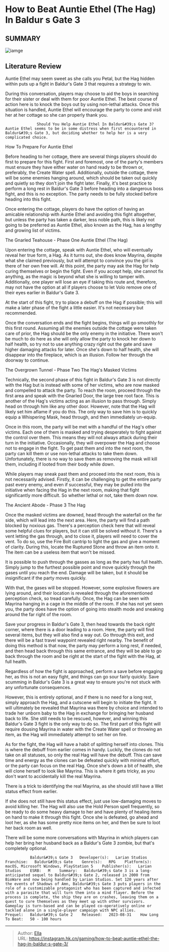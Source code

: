 # How to Beat Auntie Ethel (The Hag) In Baldur s Gate 3


## SUMMARY 

![iamge](https://static1.srcdn.com/wordpress/wp-content/uploads/2023/11/how-to-beat-auntie-ethel-the-hag-in-baldur-s-gate-3.jpg)

## Literature Review

Auntie Ethel may seem sweet as she calls you Petal, but the Hag hidden within puts up a fight in Baldur&#39;s Gate 3 that requires a strategy to win.





During this conversation, players may choose to aid the boys in searching for their sister or deal with them for poor Auntie Ethel. The best course of action here is to knock the boys out by using non-lethal attacks. Once this situation is handled, Auntie Ethel will encourage the party to come and visit her at her cottage so she can properly thank you.




                  Should You Help Auntie Ethel In Baldur&#39;s Gate 3?   Auntie Ethel seems to be in some distress when first encountered in Baldur&#39;s Gate 3, but deciding whether to help her is a very complicated choice.    


 How To Prepare For Auntie Ethel 
          

Before heading to her cottage, there are several things players should do first to prepare for this fight. First and foremost, one of the party&#39;s members must ensure they have either water on hand ready to be thrown or, preferably, the Create Water spell. Additionally, outside the cottage, there will be some enemies hanging around, which should be taken out quickly and quietly so they don&#39;t join the fight later. Finally, it&#39;s best practice to perform a long rest in Baldur&#39;s Gate 3 before heading into a dangerous boss fight, and this is no exception. The party needs to be fully stocked before heading into this fight.






Once entering the cottage, players do have the option of having an amicable relationship with Auntie Ethel and avoiding this fight altogether, but unless the party has taken a darker, less noble path, this is likely not going to be preferred as Auntie Ethel, also known as the Hag, has a lengthy and growing list of victims.






 The Gnarled Teahouse - Phase One 
Auntie Ethel (The Hag)
          

Upon entering the cottage, speak with Auntie Ethel, who will eventually reveal her true form, a Hag. As it turns out, she does know Mayrina, despite what she claimed previously, but will attempt to convince you the girl is there of her own free will. At this point, the party may ask the Hag for help curing themselves or begin the fight. Even if you accept help, she cannot fix anything, as the magic is beyond what she is willing to tamper with. Additionally, one player will lose an eye if taking this route and, therefore, may not have the option at all if players choose to let Volo remove one of their eyes earlier in Baldur&#39;s Gate 3.






At the start of this fight, try to place a debuff on the Hag if possible; this will make a later phase of the fight a little easier. It&#39;s not necessary but recommended.




Once the conversation ends and the fight begins, things will go smoothly for this first round. Assuming all the enemies outside the cottage were taken care of prior, the Hag should be the only enemy in the initiative. There won&#39;t be much to do here as she will only allow the party to knock her down to half health, so try not to use anything crazy right out the gate and save higher damaging attacks for later. Once she&#39;s down to half health, she will disappear into the fireplace, which is an illusion. Follow her through the doorway to continue.



 The Overgrown Tunnel - Phase Two 
The Hag&#39;s Masked Victims
          




Technically, the second phase of this fight in Baldur&#39;s Gate 3 is not directly with the Hag but is instead with some of her victims, who are now masked and compelled to attack the party. To reach the room, proceed through the first area and speak with the Gnarled Door, the large tree root face. This is another of the Hag&#39;s victims acting as an illusion to pass through. Simply head on through him like any other door. However, note that the Hag will likely set him aflame if you do this. The only way to save him is to quickly equip a Whispering Mask, head through, and then immediately un-equip.

Once in this room, the party will be met with a handful of the Hag&#39;s other victims. Each one of them is masked and trying desperately to fight against the control over them. This means they will not always attack during their turn in the initiative. Occasionally, they will overpower the Hag and choose not to engage in the fight. To get past them and into the next room, the party can kill them or use non-lethal attacks to take them down. Unfortunately, there is no way to save them as removing the mask will kill them, including if looted from their body while down.




While players may sneak past them and proceed into the next room, this is not necessarily advised. Firstly, it can be challenging to get the entire party past every enemy, and even if successful, they may be pulled into the initiative when facing the Hag in the next room, making that fight significantly more difficult. So whether lethal or not, take them down now.



 The Ancient Abode - Phase 3 
The Hag
          

Once the masked victims are downed, head through the waterfall on the far side, which will lead into the next area. Here, the party will find a path blocked by noxious gas. There&#39;s a perception check here that will reveal some helpful clues for players, but it can still be solved without it. There&#39;s a vent letting the gas through, and to close it, players will need to cover the vent. To do so, use the Fire Bolt cantrip to light the gas and give a moment of clarity. During this, locate the Ruptured Stone and throw an item onto it. The item can be a useless item that won&#39;t be missed.






It is possible to push through the gasses as long as the party has full health. Simply jump to the furthest possible point and move quickly through the gases until you reach the end. Damage will be taken, but it should be insignificant if the party moves quickly.




With that, the gases will be stopped. However, some explosive flowers are lying around, and their location is revealed through the aforementioned perception check, so tread carefully. Once, the Hag can be seen with Mayrina hanging in a cage in the middle of the room. If she has not yet seen you, the party does have the option of going into stealth mode and sneaking around the far right of the room.

Save your progress in Baldur&#39;s Gate 3, then head towards the back right corner, where there is a door leading to a room. Here, the party will find several items, but they will also find a way out. Go through this exit, and there will be a fast travel waypoint revealed right nearby. The benefit of doing this method is that now, the party may perform a long rest, if needed, and then head back through this same entrance, and they will be able to go back through the room and be right at the start of the fight with the Hag, at full health.






Regardless of how the fight is approached, perform a save before engaging her, as this is not an easy fight, and things can go sour fairly quickly. Save scumming in Baldur&#39;s Gate 3 is a great way to ensure you&#39;re not stuck with any unfortunate consequences.




However, this is entirely optional, and if there is no need for a long rest, simply approach the Hag, and a cutscene will begin to initiate the fight. It will ultimately be revealed that Mayrina was there by choice and intended to trade her unborn baby to the Hag in exchange for bringing her husband back to life. She still needs to be rescued, however, and winning this Baldur&#39;s Gate 3 fight is the only way to do so. The first part of this fight will require dousing Mayrina in water with the Create Water spell or throwing an item, as the Hag will immediately attempt to set her on fire.

As for the fight, the Hag will have a habit of splitting herself into clones. This is where the debuff from earlier comes in handy. Luckily, the clones do not take on all statuses, so only the real Hag will have the debuff. This can save time and energy as the clones can be defeated quickly with minimal effort, or the party can focus on the real Hag. Once she&#39;s down a bit of health, she will clone herself to look like Mayrina. This is where it gets tricky, as you don&#39;t want to accidentally kill the real Mayrina.






There is a trick to identifying the real Mayrina, as she should still have a Wet status effect from earlier.




If she does not still have this status effect, just use low-damaging moves to avoid killing her. The Hag will also use the Hold Person spell frequently, so be ready to do some heavy damage to her and have plenty of healing items on hand to make it through this fight. Once she is defeated, go ahead and loot her, as she has some pretty nice items on her, and then be sure to loot her back room as well.

There will be some more conversations with Mayrina in which players can help her bring her husband back as a Baldur&#39;s Gate 3 zombie, but that&#39;s completely optional.

               Baldur&#39;s Gate 3   Developer(s):   Larian Studios    Franchise:   Baldur&#39;s Gate    Genre(s):   RPG    Platform(s):   macOS, Microsoft Windows, PlayStation 5    Publisher(s):   Larian Studios    ESRB:   M    Summary:   Baldur&#39;s Gate 3 is a long-anticipated sequel to Baldur&#39;s Gate 2, released in 2000 from BioWare and now being handled by Larian Studios. Set 120 years after the events of Shadows of Amn, Baldur&#39;s Gate 3 puts players in the role of a customizable protagonist who has been captured and infected with a parasite that will turn them into a mind flayer. Before the process is complete, the ship they are on crashes, leaving them on a quest to cure themselves as they meet up with other survivors. Gameplay is turn-based and can be played co-operatively online or tackled alone in a single-player campaign with NPC allies.     Prequel:   Baldur&#39;s Gate 2    Released:   2023-08-31    How Long To Beat:   50 - 100 hours      

---

> Author: [Ella](https://instagram.hk.cn/)  
> URL: https://instagram.hk.cn/gaming/how-to-beat-auntie-ethel-the-hag-in-baldur-s-gate-3/  

